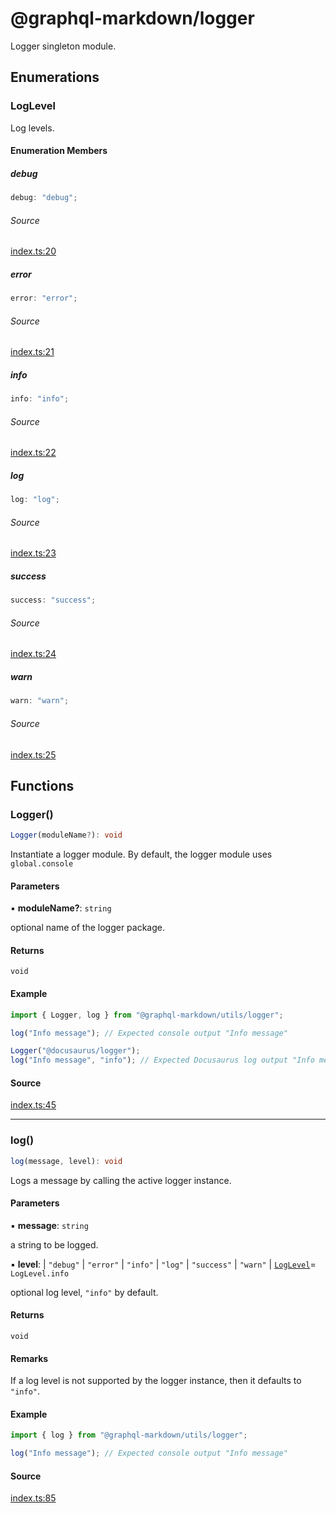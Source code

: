 # @graphql-markdown/logger

Logger singleton module.

## Enumerations

### LogLevel

Log levels.

#### Enumeration Members

##### debug

```ts
debug: "debug";
```

###### Source

[index.ts:20](https://github.com/graphql-markdown/graphql-markdown/blob/main/packages/logger/src/index.ts#L20)

##### error

```ts
error: "error";
```

###### Source

[index.ts:21](https://github.com/graphql-markdown/graphql-markdown/blob/main/packages/logger/src/index.ts#L21)

##### info

```ts
info: "info";
```

###### Source

[index.ts:22](https://github.com/graphql-markdown/graphql-markdown/blob/main/packages/logger/src/index.ts#L22)

##### log

```ts
log: "log";
```

###### Source

[index.ts:23](https://github.com/graphql-markdown/graphql-markdown/blob/main/packages/logger/src/index.ts#L23)

##### success

```ts
success: "success";
```

###### Source

[index.ts:24](https://github.com/graphql-markdown/graphql-markdown/blob/main/packages/logger/src/index.ts#L24)

##### warn

```ts
warn: "warn";
```

###### Source

[index.ts:25](https://github.com/graphql-markdown/graphql-markdown/blob/main/packages/logger/src/index.ts#L25)

## Functions

### Logger()

```ts
Logger(moduleName?): void
```

Instantiate a logger module.
By default, the logger module uses `global.console`

#### Parameters

▪ **moduleName?**: `string`

optional name of the logger package.

#### Returns

`void`

#### Example

```js
import { Logger, log } from "@graphql-markdown/utils/logger";

log("Info message"); // Expected console output "Info message"

Logger("@docusaurus/logger");
log("Info message", "info"); // Expected Docusaurus log output "Info message"
```

#### Source

[index.ts:45](https://github.com/graphql-markdown/graphql-markdown/blob/main/packages/logger/src/index.ts#L45)

***

### log()

```ts
log(message, level): void
```

Logs a message by calling the active logger instance.

#### Parameters

▪ **message**: `string`

a string to be logged.

▪ **level**: 
  \| `"debug"`
  \| `"error"`
  \| `"info"`
  \| `"log"`
  \| `"success"`
  \| `"warn"`
  \| [`LogLevel`](exports.md#loglevel)= `LogLevel.info`

optional log level, `"info"` by default.

#### Returns

`void`

#### Remarks

If a log level is not supported by the logger instance, then it defaults to `"info"`.

#### Example

```js
import { log } from "@graphql-markdown/utils/logger";

log("Info message"); // Expected console output "Info message"
```

#### Source

[index.ts:85](https://github.com/graphql-markdown/graphql-markdown/blob/main/packages/logger/src/index.ts#L85)
